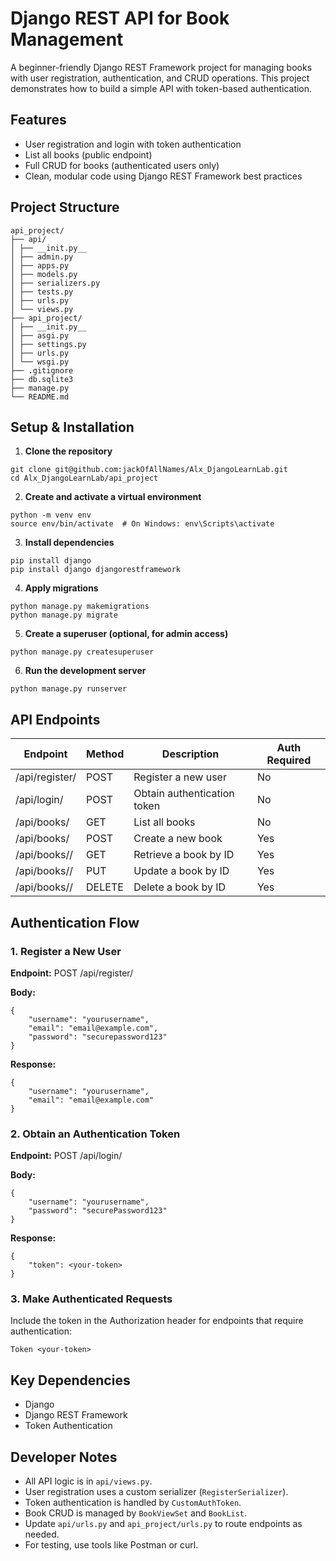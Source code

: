 # Django REST API for Book Management

A beginner-friendly Django REST Framework project for managing books with user registration, authentication, and CRUD operations. This project demonstrates how to build a simple API with token-based authentication.

## Features

- User registration and login with token authentication
- List all books (public endpoint)
- Full CRUD for books (authenticated users only)
- Clean, modular code using Django REST Framework best practices

## Project Structure
```
api_project/ 
├── api/ 
│ ├── __init.py__ 
│ ├── admin.py 
│ ├── apps.py 
│ ├── models.py 
│ ├── serializers.py 
│ ├── tests.py 
│ ├── urls.py 
│ └── views.py 
├── api_project/ 
│ ├── __init.py__ 
│ ├── asgi.py
│ ├── settings.py 
│ ├── urls.py 
│ └── wsgi.py 
├── .gitignore 
├── db.sqlite3 
├── manage.py 
└── README.md
```

## Setup & Installation

1. **Clone the repository**  
```shell
git clone git@github.com:jackOfAllNames/Alx_DjangoLearnLab.git
cd Alx_DjangoLearnLab/api_project
```

2. **Create and activate a virtual environment**  
```shell
python -m venv env
source env/bin/activate  # On Windows: env\Scripts\activate
```

3. **Install dependencies**  
```shell
pip install django
pip install django djangorestframework
```

4. **Apply migrations**  
```shell
python manage.py makemigrations
python manage.py migrate
```

5. **Create a superuser (optional, for admin access)**  
```shell
python manage.py createsuperuser
```

6. **Run the development server**  
```shell
python manage.py runserver
```


## API Endpoints
|Endpoint|Method|Description|Auth Required|
|---|---|---|---|
|/api/register/|POST|Register a new user|No|
|/api/login/|POST|Obtain authentication token|No|
|/api/books/|GET|List all books|No|
|/api/books/|POST|Create a new book|Yes|
|/api/books/<id>/|GET|Retrieve a book by ID|Yes|
|/api/books/<id>/|PUT|Update a book by ID|Yes|
|/api/books/<id>/|DELETE|Delete a book by ID|Yes|


## Authentication Flow
### 1. Register a New User

**Endpoint:** POST /api/register/

**Body:**

```shell
{
    "username": "yourusername",
    "email": "email@example.com",
    "password": "securepassword123"
}
```
**Response:**

```shell
{
    "username": "yourusername",
    "email": "email@example.com"
}
```

### 2. Obtain an Authentication Token

**Endpoint:** POST /api/login/

**Body:**
```shell
{
    "username": "yourusername",
    "password": "securePassword123"
}
```
**Response:**

```shell
{
    "token": <your-token>
}
```

### 3. Make Authenticated Requests
Include the token in the Authorization header for endpoints that require authentication:
```Authorization
Token <your-token>
```

## Key Dependencies
- Django
- Django REST Framework
- Token Authentication

## Developer Notes
- All API logic is in `api/views.py`.
- User registration uses a custom serializer (`RegisterSerializer`).
- Token authentication is handled by `CustomAuthToken`.
- Book CRUD is managed by `BookViewSet` and `BookList`.
- Update `api/urls.py` and `api_project/urls.py` to route endpoints as needed.
- For testing, use tools like Postman or curl.

